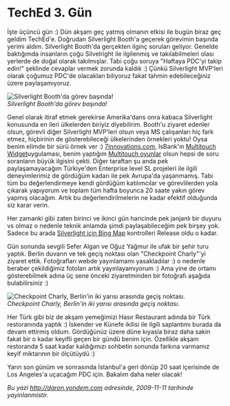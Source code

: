 # TechEd 3. Gün 

İşte üçüncü gün :) Dün akşam geç yatmış olmanın etkisi ile bugün biraz
geç geldim TechEd'e. Doğrudan Silverlight Booth'a geçerek görevimin
başında yerimi aldım. Silverlight Booth'da gerçekten ilginç soruları
geliyor. Genelde baktığımda insanların çoğu Silvelright ile ilgilenmiş
ve takılabilmeleri olası yerlerde de doğal olarak takılmışlar. Tabi çoğu
soruya "Haftaya PDC'yi takip edin!" şeklinde cevaplar vermek zorunda
kaldık :) Çünkü Silverlight MVP'leri olarak çoğumuz PDC'de olacakları
biliyoruz fakat tahmin edebileceğiniz üzere paylaşamıyoruz.

![Silverlight Booth'da görev
başında!](media/TechEd_3_Gun/11112009_1.jpg)\
*Silverlight Booth'da görev başında!*

Genel olarak itiraf etmek gerekirse Amerika'dans onra kabaca Silverlight
konusunda en ileri ülkelerden biriyiz diyebilirim. Booth'u ziyaret
edenler olsun, görevli diğer Silverlight MVP'leri olsun veya MS
çalışanları hiç fark etmez, hiçbirinin de gösterebileceği ülkelerinden
örnekleri yoktu! Oysa benim elimde bir sürü örnek ver :)
[7innovations.com](http://www.7innvations.com), IsBank'ın [Multitouch
Widget](http://www.isteyatirim.com.tr/AnaSayfa/Default.aspx)uygulaması,
benim yaptığım [Multitouch
oyunlar](http://daron.yondem.com/multitouchgame/) olsun hepsi de soru
soranların büyük ilgisini çekti. Diğer taraftan şu anda pek
paylaşamayacağım Türkiye'den Enterprise level SL projeleri ile ilgili
deneyimlerimiz de gördüğüm kadarı ile pek Avrupa'da yaşanmamış. Tabi tüm
bu değerlendirmeye kendi gördüğüm katılımcılar ve görevlilerden yola
çıkarak yapıyorum ve toplam tüm hafta boyunca 20 saate yakın görev
yapmış olacağım. Artık bu değerlendirilmelerin ne kadar efektif
olduğunda siz karar verin.

Her zamanki gibi zaten birinci ve ikinci gün haricinde pek janjanlı bir
duyuru vs olmaz o nedenle teknik anlamda şimdi paylaşabileceğim pek
birşey yok. Sadece bu arada [Silverlight için Bing
Map](http://tinyurl.com/yzlamko) kontrolleri Release oldu o kadar.

Gün sonunda sevgili Sefer Algan ve Oğuz Yağmur ile ufak bir şehir turu
yaptık. Berlin duvarın ve tek geçiş noktası olan "Checkpoint Charly"'yi
ziyaret ettik. Fotoğrafları webde yayınlamamı yasakladılar :) o nedenle
beraber çekildiğimiz fotoları artık yayınlayamıyorum :) Ama yine de
ortamı gösterebilmek adına üç sene önceki ziyaretminden bir fotoğrafı
aşağıda bulabilirsiniz :)

![Checkpoint Charly, Berlin'in iki yarısı arasında geçiş
noktası.](media/TechEd_3_Gun/11112009_2.jpg)\
*Checkpoint Charly, Berlin'in iki yarısı arasında geçiş noktası.*

Her Türk gibi biz de akşam yemeğimizi Hasır Restaurant adında bir Türk
restoranında yaptık :) İskender ve Künefe ikilisi ile ilgili saplantımı
burada da devam ettirmiş oldum. Gördüğünüz üzere düne kıyasla biraz daha
sakin fakat bir o kadar keyifli geçen bir gündü benim için. Özellikle
akşam restoranda 5 saat kadar kaldığımızı sohbetin sonunda farkına
varmamız keyif miktarının bir ölçütüydü :)

Yarın son günüm ve sonrasında İstanbul'a geri dönüp 20 saat içerisinde
de Los Angeles'a uçacağım PDC için. Bakalım daha neler olacak!


*Bu yazi http://daron.yondem.com adresinde, 2009-11-11 tarihinde yayinlanmistir.*